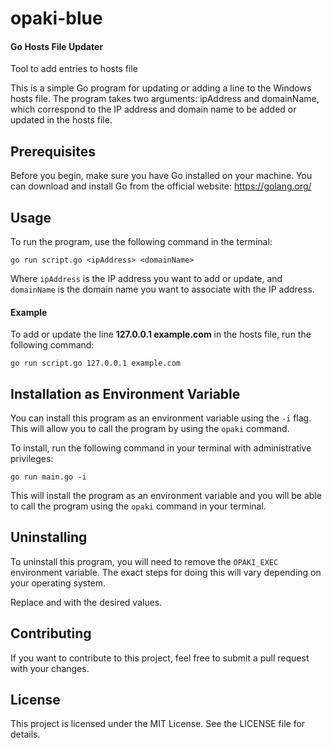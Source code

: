 # opaki-blue
#### Go Hosts File Updater
Tool to add entries to hosts file

This is a simple Go program for updating or adding a line to the Windows hosts file. The program takes two arguments: ipAddress and domainName, which correspond to the IP address and domain name to be added or updated in the hosts file.

## Prerequisites
Before you begin, make sure you have Go installed on your machine. You can download and install Go from the official website: https://golang.org/

## Usage
To run the program, use the following command in the terminal:

`go run script.go <ipAddress> <domainName>`

Where `ipAddress` is the IP address you want to add or update, and `domainName` is the domain name you want to associate with the IP address.

#### Example
To add or update the line **127.0.0.1 example.com** in the hosts file, run the following command:

`go run script.go 127.0.0.1 example.com`

## Installation as Environment Variable

You can install this program as an environment variable using the `-i` flag. This will allow you to call the program by using the `opaki` command.

To install, run the following command in your terminal with administrative privileges:

`go run main.go -i`

This will install the program as an environment variable and you will be able to call the program using the `opaki` command in your terminal.

## Uninstalling

To uninstall this program, you will need to remove the `OPAKI_EXEC` environment variable. The exact steps for doing this will vary depending on your operating system.



Replace <ipAddress> and <domainName> with the desired values.



## Contributing
If you want to contribute to this project, feel free to submit a pull request with your changes.

## License
This project is licensed under the MIT License. See the LICENSE file for details.